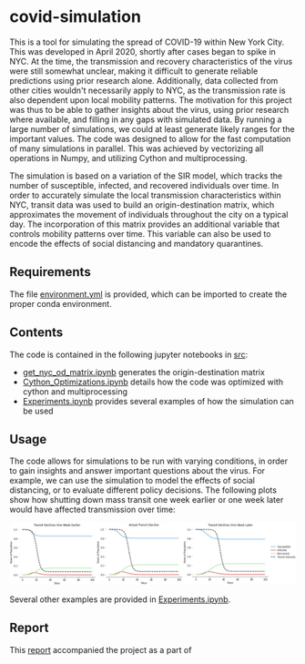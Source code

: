 # covid-simulation
This is a tool for simulating the spread of COVID-19 within New York City. This was developed in April 2020, shortly after cases began to spike in NYC. At the time, the transmission and recovery characteristics of the virus were still somewhat unclear, making it difficult to generate reliable predictions using prior research alone. Additionally, data collected from other cities wouldn't necessarily apply to NYC, as the transmission rate is also dependent upon local mobility patterns. The motivation for this project was thus to be able to gather insights about the virus, using prior research where available, and filling in any gaps with simulated data. By running a large number of simulations, we could at least generate likely ranges for the important values. The code was designed to allow for the fast computation of many simulations in parallel. This was achieved by vectorizing all operations in Numpy, and utilizing Cython and multiprocessing.

The simulation is based on a variation of the SIR model, which tracks the number of susceptible, infected, and recovered individuals over time. In order to accurately simulate the local transmission characteristics within NYC, transit data was used to build an origin-destination matrix, which approximates the movement of individuals throughout the city on a typical day. The incorporation of this matrix provides an additional variable that controls mobility patterns over time. This variable can also be used to encode the effects of social distancing and mandatory quarantines. 


## Requirements
The file [environment.yml](https://github.com/rb2540/covid-simulation/blob/main/src/environment.yml) is provided, which can be imported to create the proper conda environment.


## Contents
The code is contained in the following jupyter notebooks in [src](https://github.com/rb2540/covid-simulation/tree/main/src):
* [get_nyc_od_matrix.ipynb](https://github.com/rb2540/covid-simulation/blob/main/src/get_nyc_od_matrix.ipynb) generates the origin-destination matrix
* [Cython_Optimizations.ipynb](https://github.com/rb2540/covid-simulation/blob/main/src/Cython_Optimizations.ipynb) details how the code was optimized with cython and multiprocessing
* [Experiments.ipynb](https://github.com/rb2540/covid-simulation/blob/main/src/Experiments.ipynb) provides several examples of how the simulation can be used


## Usage
The code allows for simulations to be run with varying conditions, in order to gain insights and answer important questions about the virus. For example, we can use the simulation to model the effects of social distancing, or to evaluate different policy decisions. The following plots show how shutting down mass transit one week earlier or one week later would have affected transmission over time:

![Transit Decline Timing](https://github.com/rb2540/covid-simulation/blob/main/figures/TransitTimingDeclinesPlots.jpg)

Several other examples are provided in [Experiments.ipynb](https://github.com/rb2540/covid-simulation/blob/main/src/Experiments.ipynb). 


## Report
This [report]() accompanied the project as a part of


